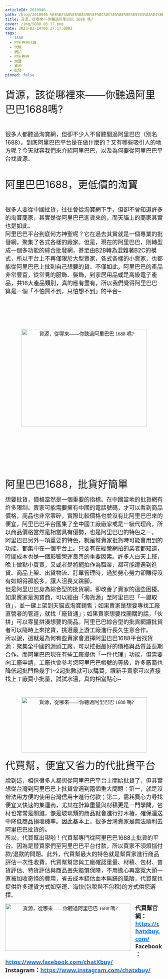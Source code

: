 ```yaml
---
articleId: 2010946
path: /blog/2010946-%E8%B2%A8%E6%BA%90%EF%BC%8C%E5%BE%9E%E5%93%AA%E4%BE%86%E2%80%94%E2%80%94%E4%BD%A0%E8%81%BD%E9%81%8E%E9%98%BF%E9%87%8C%E5%B7%B4%E5%B7%B4-1688-%E5%97%8E%3F
title: 貨源，從哪來——你聽過阿里巴巴 1688 嗎?
cover: /img/5888.03.17.png
date: 2023-02-14T06:37:17.000Z
tags:
  - 1688
  - 阿里巴巴代買
  - 代購
  - 網拍
  - 阿里巴巴
  - 淘寶
  - 貨源
  - 批發
pinned: false
---
```

  <div data-blogger-escaped-style="text-align: center;">
<p><span style="font-size:32px">貨源，該從哪裡來——你聽過阿里巴巴1688嗎?</span></p>
</div>

<div data-blogger-escaped-style="text-align: justify; text-justify: inter-ideograph;">
<p>&nbsp;</p>
</div>

<div data-blogger-escaped-style="text-align: justify; text-justify: inter-ideograph;">
<p><span style="font-size:18px">很多人都聽過淘寶網，但卻不少人不曾聽聞過阿里巴巴（別名1688）。到底阿里巴巴平台是在做什麼的？又有哪些吸引人的地方呢？今天就容我們來介紹阿里巴巴，以及為何要從阿里巴巴平台找貨源。</span></p>
</div>

<div data-blogger-escaped-style="text-align: justify; text-justify: inter-ideograph;">
<p>&nbsp;</p>
</div>

<div data-blogger-escaped-style="text-align: justify; text-justify: inter-ideograph;">
<p><span style="font-size:32px">阿里巴巴1688，更低價的淘寶</span></p>
</div>

<div data-blogger-escaped-style="text-align: justify; text-justify: inter-ideograph;">
<p>&nbsp;</p>
</div>

<div data-blogger-escaped-style="text-align: justify; text-justify: inter-ideograph;">
<p><span style="font-size:18px">很多人要從中國批貨，往往會從淘寶網下手，但卻不曾知道許多的淘寶商家，其實是從阿里巴巴進貨來的，而天貓上的商家其實也是如此。</span><br>
<span style="font-size:18px">阿里巴巴平台到底何方神聖呢？它在過去其實就是一個專業的批發網，聚集了各式各樣的廠家。但是，現在的阿里巴巴，則轉型成一個多功能的綜合批發網，甚至由B2B轉為混雜著B2C的模式，所以平台上不再僅限於大型賣家，各式各樣的小賣家，也都能從阿里巴巴上批到自己想要的貨。不僅如此，阿里巴巴的產品非常豐富，從常見的服飾、髮飾，到家居用品或是高級電子產品，共16大產品類別，真的應有盡有，所以我們覺得阿里巴巴算是一個「不怕買不到，只怕想不到」的平台~</span></p>
</div>

<div data-blogger-escaped-style="text-align: justify; text-justify: inter-ideograph;">
<p>&nbsp;</p>
</div>

<div data-blogger-escaped-style="text-align: justify; text-justify: inter-ideograph;">
<p>&nbsp;</p>
</div>

<p>&nbsp;</p>

<p data-blogger-escaped-style="clear: both; text-align: center;" style="color:rgb(0, 0, 0); font-family:PingFang TC; font-size:medium; font-style:normal; font-variant-ligatures:normal; font-variant-caps:normal; font-weight:400; letter-spacing:normal; orphans:2; text-indent:0px; text-transform:none; white-space:normal; widows:2; word-spacing:0px; -webkit-text-stroke-width:0px; text-decoration-style:initial; clear:both; text-align:center"><a data-blogger-escaped-style="margin-left: 1em; margin-right: 1em;" href="https://1.bp.blogspot.com/-iw4bk_ynHb4/Xgnou9id4qI/AAAAAAAAACg/F2TMkgA7PiMsO_7ajfczLZvYE9PHa2AvwCNcBGAsYHQ/s1600/%25E8%259E%25A2%25E5%25B9%2595%25E5%25BF%25AB%25E7%2585%25A7%2B2019-12-30%2B%25E4%25B8%258B%25E5%258D%25888.03.17.png" imageanchor="1" style="margin-left:1em;margin-right:1em;"><img alt="貨源，從哪來——你聽過阿里巴巴 1688 嗎?" border="0" data-blogger-escaped-data-original-height="910" data-blogger-escaped-data-original-width="1156" height="312" src="/img/5888.03.17.png" style="cursor:move;" title="貨源，從哪來——你聽過阿里巴巴 1688 嗎?" width="400"></a></p>

<div data-blogger-escaped-style="text-align: center;">
<p><br>
&nbsp;</p>
</div>

<div data-blogger-escaped-style="text-align: justify; text-justify: inter-ideograph;">
<p>&nbsp;</p>
</div>

<div data-blogger-escaped-style="text-align: justify; text-justify: inter-ideograph;">
<p>&nbsp;</p>
</div>

<div data-blogger-escaped-style="text-align: justify; text-justify: inter-ideograph;">
<p>&nbsp;</p>
</div>

<div data-blogger-escaped-style="text-align: justify; text-justify: inter-ideograph;">
<p><span style="font-size:32px">阿里巴巴1688，批貨好簡單</span></p>

<p><span style="font-size:18px">想要批貨，價格當然是一個重要的指標。在中國當地的批貨網有許多限制。賣家可能需要擁有中國的電話號碼，才可以看到商品價格，商品也非常零碎，實際比較價格也並沒有比阿里巴巴來的便宜，阿里巴巴平台匯集了全中國工廠廠家或是一級代理商，所以商品價格當然是相當具有優勢，也是阿里巴巴的特色之一。<br>
阿里巴巴另外一項重要的特色，就是幫賣家批貨時可能會用到的功能，都集中在一個平台上。只要有在經營網拍的業者都知道，時間成本也是一個影響營運良善的重要因素。許多人白天上班，晚上做點小買賣，又或者是將網拍作為職業，都可能遭遇到進貨、商品上架、出貨物流、訂單管理時，過於勞心勞力卻賺得沒有如期得那般多，讓人沮喪又跳腳。<br>
但是阿里巴巴身為綜合型的批貨網，卻改善了賣家的這些困擾。如果賣家是淘寶商，可以經由「淘貨源」至阿里巴巴「一鍵取貨」，並一鍵上架到天貓或淘寶銷售；如果賣家是想要專找工廠直營者的管道，就找「廠貨通」；如果賣家想要找團購的話，「伙拼」可以零星拼湊想要的商品。阿里巴巴綜合型的批貨網讓批貨者可以隨時上來挖寶，挑選最上游工廠進行長久生意合作。<br>
所以說，這就是為何有些賣家會選擇阿里巴巴1688平台找貨源：聚集全中國的源頭工廠，可以挖掘最好的價格與品質並長期合作。而阿里巴巴現在有些工廠提供「一件代理」功能，但需要向工廠申請，工廠也會參考您阿里巴巴帳號的等級，許多廠商也降低起批門檻幾乎1~2起批數就可以購買，讓新手賣家可以直接找上工廠買小批量，試試水溫，真的相當貼心~</span></p>
</div>

<div data-blogger-escaped-style="text-align: justify; text-justify: inter-ideograph;">
<p>&nbsp;</p>
</div>

<p data-blogger-escaped-style="clear: both; text-align: center;" style="color:rgb(0, 0, 0); font-family:PingFang TC; font-size:medium; font-style:normal; font-variant-ligatures:normal; font-variant-caps:normal; font-weight:400; letter-spacing:normal; orphans:2; text-indent:0px; text-transform:none; white-space:normal; widows:2; word-spacing:0px; -webkit-text-stroke-width:0px; text-decoration-style:initial; clear:both; text-align:center"><a data-blogger-escaped-style="margin-left: 1em; margin-right: 1em;" href="https://1.bp.blogspot.com/-v0yKJSuaag0/Xgnou2xn7AI/AAAAAAAAACc/etExqz6TAzAv7d4QBOoGgEQnAtTLGC03QCEwYBhgL/s1600/%25E8%259E%25A2%25E5%25B9%2595%25E5%25BF%25AB%25E7%2585%25A7%2B2019-12-30%2B%25E4%25B8%258B%25E5%258D%25888.03.32.png" imageanchor="1" style="margin-left:1em;margin-right:1em;"><img alt="貨源，從哪來——你聽過阿里巴巴 1688 嗎?" border="0" data-blogger-escaped-data-original-height="707" data-blogger-escaped-data-original-width="1600" height="175" src="/img/5888.03.32.png" style="cursor:move;" title="貨源，從哪來——你聽過阿里巴巴 1688 嗎?" width="400"></a></p>

<div data-blogger-escaped-style="text-align: center;">
<p><span style="font-size:32px">代買幫，便宜又省力的代批貨平台</span></p>
</div>

<div data-blogger-escaped-style="text-align: justify; text-justify: inter-ideograph;">
<p><span style="font-size:18px">說到這，相信很多人都想從阿里巴巴平台上開始批貨了，但其實想從台灣到阿里巴巴上批貨會遇到兩個重大問題：第一，就是沒辦法用方便的使用台灣信用卡進行付款；第二，需耗費心力尋找便宜又快速的集運商，尤其在計算重量與材積更是一門學問，包材也常常是關鍵，像是玻璃類的商品就會進行打木樁，確保運送中降低商品損壞機率。因此基本上，很多台灣賣家是無法順利去阿里巴巴批貨的。</span><br>
<span style="font-size:18px">所以，代買幫出現啦！代買幫專門從阿里巴巴1688上批貨的平台。因為是替買家們至阿里巴巴平台付款，所以買家不須煩惱付款/退款的問題。此外，代買幫最大的特色就是幫買家進行商品評估一次性收費，代買幫幫您與工廠確認重量、材積、包材、普貨評估、特貨評估與商品丟失賠償保障，不用擔心再當冤大頭一直被加收奇怪的費用，省去成本錯估血本無歸的風險，代買幫也提供許多運貨方式如空運、海快(包稅與不包稅)的方式供您選擇。</span></p>
</div>

<div data-blogger-escaped-style="text-align: justify; text-justify: inter-ideograph;">
<p data-blogger-escaped-style="clear: both; text-align: center;" style="color:rgb(0, 0, 0); font-family:PingFang TC; font-size:medium; font-style:normal; font-variant-ligatures:normal; font-variant-caps:normal; font-weight:400; letter-spacing:normal; orphans:2; text-indent:0px; text-transform:none; white-space:normal; widows:2; word-spacing:0px; -webkit-text-stroke-width:0px; text-decoration-style:initial; clear:both; text-align:center"><a data-blogger-escaped-style="clear: left; float: left; margin-bottom: 1em; margin-right: 1em;" href="https://1.bp.blogspot.com/-GwBGWT9zlAU/Xgnoux-H_oI/AAAAAAAAACw/3VZ8dffBElsscdt6ib7EeTrLB3-Ml-rkgCEwYBhgL/s1600/%25E8%259E%25A2%25E5%25B9%2595%25E5%25BF%25AB%25E7%2585%25A7%2B2019-12-30%2B%25E4%25B8%258B%25E5%258D%25888.03.50.png" imageanchor="1" style="clear:left;float:left;margin-bottom:1em;margin-right:1em;"><img alt="貨源，從哪來——你聽過阿里巴巴 1688 嗎?" border="0" data-blogger-escaped-data-original-height="542" data-blogger-escaped-data-original-width="1432" height="151" src="/img/5888.03.50.png" style="cursor:move;" title="貨源，從哪來——你聽過阿里巴巴 1688 嗎?" width="400"></a></p>

<p><span style="font-size:18px"><strong><span style="background:white"><span style="color:#212529"><span style="font-family:新細明體,serif">代買幫官網：</span></span></span></strong><strong><span style="background:white"><span style="color:#007BFF"><span style="font-family:segoe ui,sans-serif"><a data-href="https://chatxbuy.weebly.com/" href="https://chatxbuy.weebly.com/" style="box-sizing:border-box;font-variant-ligatures:normal;font-variant-caps:normal;orphans:2;widows:2;-webkit-text-stroke-width:0px;word-spacing:0px;"><span style="text-decoration:none; text-underline:none"><span style="color:#007BFF">https://chatxbuy.com/</span></span></a></span></span></span></strong><br>
<span style="color:#212529"><span style="font-family:segoe ui,sans-serif"><strong style="-webkit-text-stroke-width:0px; box-sizing:border-box; font-variant-caps:normal; font-variant-ligatures:normal; orphans:2; text-decoration-style:initial; text-decoration-thickness:initial; widows:2; word-spacing:0px"><span style="background:white"><span style="font-family:segoe ui,sans-serif">Facebook</span></span></strong></span></span><strong><span style="background:white"><span style="color:#212529"><span style="font-family:新細明體,serif">：</span></span></span></strong><a data-href="https://www.facebook.com/chatXbuy/" href="https://www.facebook.com/chatXbuy/" style="box-sizing:border-box;font-variant-ligatures:normal;font-variant-caps:normal;orphans:2;widows:2;-webkit-text-stroke-width:0px;word-spacing:0px;" target="_blank"><strong style="box-sizing:border-box"><span style="background:white; text-decoration:none; text-underline:none"><span style="color:#007BFF"><span style="font-family:segoe ui,sans-serif">https://www.facebook.com/chatXbuy/</span></span></span></strong></a><br style="box-sizing:border-box;font-variant-ligatures:normal;font-variant-caps:normal;orphans:2;widows:2;-webkit-text-stroke-width:0px;text-decoration-thickness:initial;text-decoration-style:initial;word-spacing:0px;">
<span style="color:#212529"><span style="font-family:segoe ui,sans-serif"><strong style="-webkit-text-stroke-width:0px; box-sizing:border-box; font-variant-caps:normal; font-variant-ligatures:normal; orphans:2; text-decoration-style:initial; text-decoration-thickness:initial; widows:2; word-spacing:0px"><span style="background:white"><span style="font-family:segoe ui,sans-serif">Instagram</span></span></strong></span></span><strong><span style="background:white"><span style="color:#212529"><span style="font-family:新細明體,serif">：</span></span></span></strong><a data-href="https://www.instagram.com/chatxbuy/" href="https://www.instagram.com/chatxbuy/" style="box-sizing:border-box;font-variant-ligatures:normal;font-variant-caps:normal;orphans:2;widows:2;-webkit-text-stroke-width:0px;word-spacing:0px;" target="_blank"><strong style="box-sizing:border-box"><span style="background:white; text-decoration:none; text-underline:none"><span style="color:#007BFF"><span style="font-family:segoe ui,sans-serif">https://www.instagram.com/chatxbuy/</span></span></span></strong></a></span></p>
</div>

  